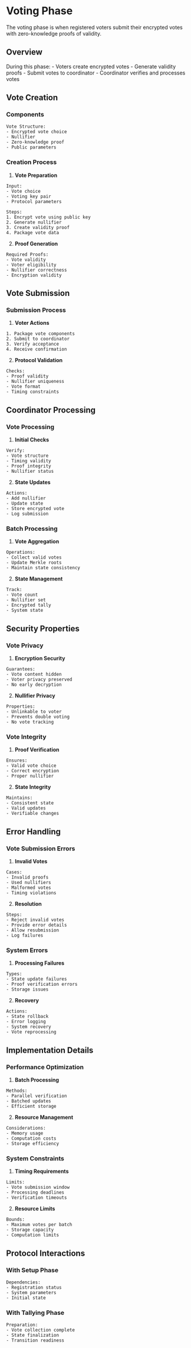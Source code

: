 # Voting Phase

The voting phase is when registered voters submit their encrypted votes with zero-knowledge proofs of validity.

## Overview

During this phase:
    - Voters create encrypted votes
    - Generate validity proofs
    - Submit votes to coordinator
    - Coordinator verifies and processes votes

## Vote Creation

### Components
```plaintext
Vote Structure:
- Encrypted vote choice
- Nullifier
- Zero-knowledge proof
- Public parameters
```

### Creation Process

1. **Vote Preparation**
```plaintext
Input:
- Vote choice
- Voting key pair
- Protocol parameters

Steps:
1. Encrypt vote using public key
2. Generate nullifier
3. Create validity proof
4. Package vote data
```

2. **Proof Generation**
```plaintext
Required Proofs:
- Vote validity
- Voter eligibility
- Nullifier correctness
- Encryption validity
```

## Vote Submission

### Submission Process

1. **Voter Actions**
```plaintext
1. Package vote components
2. Submit to coordinator
3. Verify acceptance
4. Receive confirmation
```

2. **Protocol Validation**
```plaintext
Checks:
- Proof validity
- Nullifier uniqueness
- Vote format
- Timing constraints
```

## Coordinator Processing

### Vote Processing

1. **Initial Checks**
```plaintext
Verify:
- Vote structure
- Timing validity
- Proof integrity
- Nullifier status
```

2. **State Updates**
```plaintext
Actions:
- Add nullifier
- Update state
- Store encrypted vote
- Log submission
```

### Batch Processing

1. **Vote Aggregation**
```plaintext
Operations:
- Collect valid votes
- Update Merkle roots
- Maintain state consistency
```

2. **State Management**
```plaintext
Track:
- Vote count
- Nullifier set
- Encrypted tally
- System state
```

## Security Properties

### Vote Privacy

1. **Encryption Security**
```plaintext
Guarantees:
- Vote content hidden
- Voter privacy preserved
- No early decryption
```

2. **Nullifier Privacy**
```plaintext
Properties:
- Unlinkable to voter
- Prevents double voting
- No vote tracking
```

### Vote Integrity

1. **Proof Verification**
```plaintext
Ensures:
- Valid vote choice
- Correct encryption
- Proper nullifier
```

2. **State Integrity**
```plaintext
Maintains:
- Consistent state
- Valid updates
- Verifiable changes
```

## Error Handling

### Vote Submission Errors

1. **Invalid Votes**
```plaintext
Cases:
- Invalid proofs
- Used nullifiers
- Malformed votes
- Timing violations
```

2. **Resolution**
```plaintext
Steps:
- Reject invalid votes
- Provide error details
- Allow resubmission
- Log failures
```

### System Errors

1. **Processing Failures**
```plaintext
Types:
- State update failures
- Proof verification errors
- Storage issues
```

2. **Recovery**
```plaintext
Actions:
- State rollback
- Error logging
- System recovery
- Vote reprocessing
```

## Implementation Details

### Performance Optimization

1. **Batch Processing**
```plaintext
Methods:
- Parallel verification
- Batched updates
- Efficient storage
```

2. **Resource Management**
```plaintext
Considerations:
- Memory usage
- Computation costs
- Storage efficiency
```

### System Constraints

1. **Timing Requirements**
```plaintext
Limits:
- Vote submission window
- Processing deadlines
- Verification timeouts
```

2. **Resource Limits**
```plaintext
Bounds:
- Maximum votes per batch
- Storage capacity
- Computation limits
```

## Protocol Interactions

### With Setup Phase
```plaintext
Dependencies:
- Registration status
- System parameters
- Initial state
```

### With Tallying Phase
```plaintext
Preparation:
- Vote collection complete
- State finalization
- Transition readiness
```